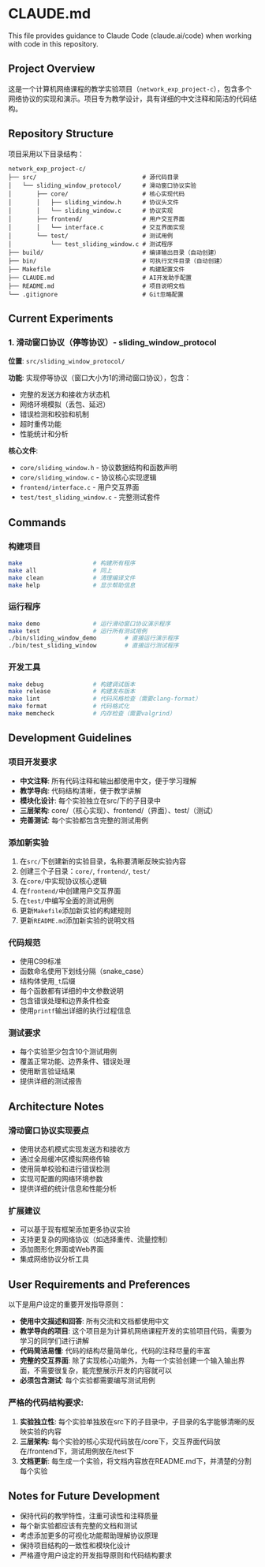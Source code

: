 # CLAUDE.md

This file provides guidance to Claude Code (claude.ai/code) when working with code in this repository.

## Project Overview

这是一个计算机网络课程的教学实验项目（`network_exp_project-c`），包含多个网络协议的实现和演示。项目专为教学设计，具有详细的中文注释和简洁的代码结构。

## Repository Structure

项目采用以下目录结构：
```
network_exp_project-c/
├── src/                              # 源代码目录
│   └── sliding_window_protocol/      # 滑动窗口协议实验
│       ├── core/                     # 核心实现代码
│       │   ├── sliding_window.h      # 协议头文件
│       │   └── sliding_window.c      # 协议实现
│       ├── frontend/                 # 用户交互界面
│       │   └── interface.c           # 交互界面实现
│       └── test/                     # 测试用例
│           └── test_sliding_window.c # 测试程序
├── build/                            # 编译输出目录（自动创建）
├── bin/                              # 可执行文件目录（自动创建）
├── Makefile                          # 构建配置文件
├── CLAUDE.md                         # AI开发助手配置
├── README.md                         # 项目说明文档
└── .gitignore                        # Git忽略配置
```

## Current Experiments

### 1. 滑动窗口协议（停等协议）- sliding_window_protocol

**位置**: `src/sliding_window_protocol/`

**功能**: 实现停等协议（窗口大小为1的滑动窗口协议），包含：
- 完整的发送方和接收方状态机
- 网络环境模拟（丢包、延迟）
- 错误检测和校验和机制
- 超时重传功能
- 性能统计和分析

**核心文件**:
- `core/sliding_window.h` - 协议数据结构和函数声明
- `core/sliding_window.c` - 协议核心实现逻辑
- `frontend/interface.c` - 用户交互界面
- `test/test_sliding_window.c` - 完整测试套件

## Commands

### 构建项目
```bash
make                    # 构建所有程序
make all                # 同上
make clean              # 清理编译文件
make help               # 显示帮助信息
```

### 运行程序
```bash
make demo               # 运行滑动窗口协议演示程序
make test               # 运行所有测试用例
./bin/sliding_window_demo        # 直接运行演示程序
./bin/test_sliding_window        # 直接运行测试程序
```

### 开发工具
```bash
make debug              # 构建调试版本
make release            # 构建发布版本
make lint               # 代码风格检查（需要clang-format）
make format             # 代码格式化
make memcheck           # 内存检查（需要valgrind）
```

## Development Guidelines

### 项目开发要求
- **中文注释**: 所有代码注释和输出都使用中文，便于学习理解
- **教学导向**: 代码结构清晰，便于教学讲解
- **模块化设计**: 每个实验独立在src/下的子目录中
- **三层架构**: core/（核心实现）、frontend/（界面）、test/（测试）
- **完善测试**: 每个实验都包含完整的测试用例

### 添加新实验
1. 在`src/`下创建新的实验目录，名称要清晰反映实验内容
2. 创建三个子目录：`core/`, `frontend/`, `test/`
3. 在`core/`中实现协议核心逻辑
4. 在`frontend/`中创建用户交互界面
5. 在`test/`中编写全面的测试用例
6. 更新`Makefile`添加新实验的构建规则
7. 更新`README.md`添加新实验的说明文档

### 代码规范
- 使用C99标准
- 函数命名使用下划线分隔（snake_case）
- 结构体使用`_t`后缀
- 每个函数都有详细的中文参数说明
- 包含错误处理和边界条件检查
- 使用`printf`输出详细的执行过程信息

### 测试要求
- 每个实验至少包含10个测试用例
- 覆盖正常功能、边界条件、错误处理
- 使用断言验证结果
- 提供详细的测试报告

## Architecture Notes

### 滑动窗口协议实现要点
- 使用状态机模式实现发送方和接收方
- 通过全局缓冲区模拟网络传输
- 使用简单校验和进行错误检测
- 实现可配置的网络环境参数
- 提供详细的统计信息和性能分析

### 扩展建议
- 可以基于现有框架添加更多协议实验
- 支持更复杂的网络协议（如选择重传、流量控制）
- 添加图形化界面或Web界面
- 集成网络协议分析工具

## User Requirements and Preferences

以下是用户设定的重要开发指导原则：

- **使用中文描述和回答**: 所有交流和文档都使用中文
- **教学导向的项目**: 这个项目是为计算机网络课程开发的实验项目代码，需要为学习的同学们进行讲解
- **代码简洁易懂**: 代码的结构尽量简单化，代码的注释尽量的丰富
- **完整的交互界面**: 除了实现核心功能外，为每一个实验创建一个输入输出界面，不需要很复杂，能完整展示开发的内容就可以
- **必须包含测试**: 每个实验都需要编写测试用例

### 严格的代码结构要求:
1. **实验独立性**: 每个实验单独放在src下的子目录中，子目录的名字能够清晰的反映实验的内容
2. **三层架构**: 每个实验的核心实现代码放在/core下，交互界面代码放在/frontend下，测试用例放在/test下
3. **文档更新**: 每生成一个实验，将文档内容放在README.md下，并清楚的分割每个实验

## Notes for Future Development
- 保持代码的教学特性，注重可读性和注释质量
- 每个新实验都应该有完整的文档和测试
- 考虑添加更多的可视化功能帮助理解协议原理
- 保持项目结构的一致性和模块化设计
- 严格遵守用户设定的开发指导原则和代码结构要求